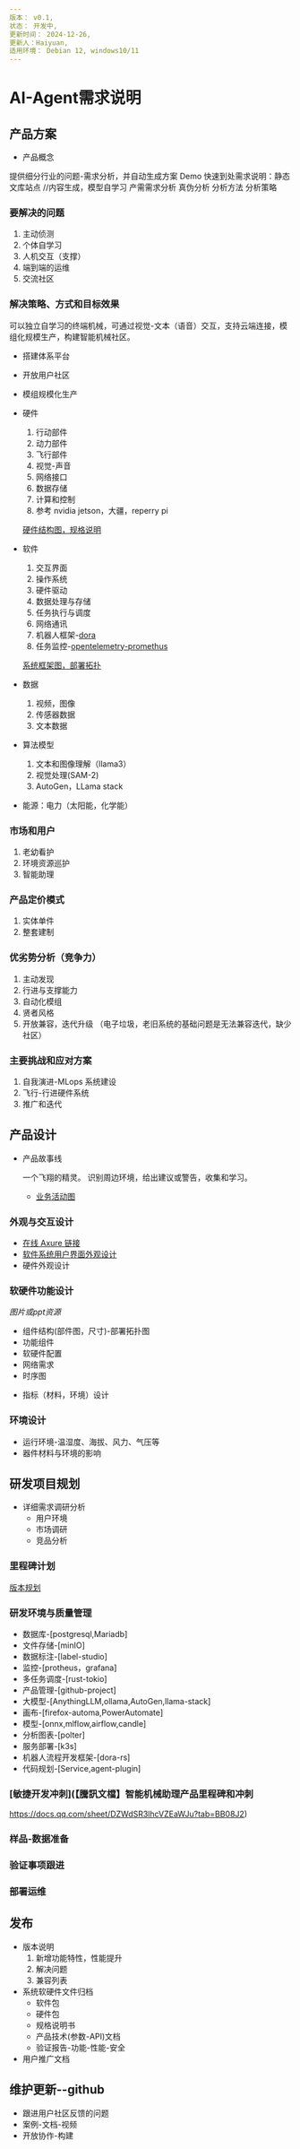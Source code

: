 ```yaml
---
版本： v0.1,
状态： 开发中,
更新时间： 2024-12-26,
更新人：Haiyuan,
适用环境： Debian 12, windows10/11
---
```


# AI-Agent需求说明


## 产品方案
+ 产品概念

提供细分行业的问题-需求分析，并自动生成方案 Demo
快速到处需求说明：静态文库站点
//内容生成，模型自学习
产需需求分析
真伪分析
分析方法
分析策略


### 要解决的问题
1. 主动侦测
2. 个体自学习
3. 人机交互（支撑）
4. 端到端的运维
5. 交流社区

### 解决策略、方式和目标效果

可以独立自学习的终端机械，可通过视觉-文本（语音）交互，支持云端连接，模组化规模生产，构建智能机械社区。

- 搭建体系平台
- 开放用户社区
- 模组规模化生产

- 硬件
    1. 行动部件
    2. 动力部件
    3. 飞行部件
    4. 视觉-声音
    5. 网络接口
    6. 数据存储
    7. 计算和控制
    8. 参考 nvidia jetson，大疆，reperry pi

    [硬件结构图，规格说明](#硬件示例图)

- 软件
    1. 交互界面
    2. 操作系统
    3. 硬件驱动
    4. 数据处理与存储
    5. 任务执行与调度
    6. 网络通讯
    7. 机器人框架-[dora](https://github.com/dora-rs/dora?tab=readme-ov-file)
    8. 任务监控-[opentelemetry-promethus](https://opentelemetry.io/docs/)
    
    [系统框架图，部署拓扑](系统框架.dio)

- 数据
    1. 视频，图像
    2. 传感器数据
    3. 文本数据

- 算法模型
    1. 文本和图像理解（llama3）
    2. 视觉处理(SAM-2)
    3. AutoGen，LLama stack

- 能源：电力（太阳能，化学能）

### 市场和用户
1. 老幼看护
2. 环境资源巡护
3. 智能助理

### 产品定价模式
1. 实体单件
2. 整套建制

### 优劣势分析（竞争力）
1. 主动发现
2. 行进与支撑能力
3. 自动化模组
4. 贤者风格
5. 开放兼容，迭代升级 （电子垃圾，老旧系统的基础问题是无法兼容迭代，缺少社区）

### 主要挑战和应对方案
1. 自我演进-MLops 系统建设
2. 飞行-行进硬件系统
3. 推广和迭代

## 产品设计

+ 产品故事线

    一个飞翔的精灵。
    识别周边环境，给出建议或警告，收集和学习。

    - [业务活动图](业务活动图.dio)


### 外观与交互设计

- [在线 Axure 链接](https://yfh801.axshare.com/?g=4)
- [软件系统用户界面外观设计](https://fluent2.microsoft.design/)
- 硬件外观设计

### 软硬件功能设计
    
*图片或ppt资源*

- 组件结构(部件图，尺寸)-部署拓扑图
- 功能组件
- 软硬件配置
- 网络需求
- 时序图

+ 指标（材料，环境）设计

### 环境设计

+ 运行环境-温湿度、海拔、风力、气压等
+ 器件材料与环境的影响
  
## 研发项目规划
+ 详细需求调研分析
    - 用户环境
    - 市场调研
    - 竞品分析
### 里程碑计划

[版本规划](研发里程碑.dio)


### 研发环境与质量管理
- 数据库-[postgresql,Mariadb]
- 文件存储-[minIO]
- 数据标注-[label-studio]
- 监控-[protheus，grafana]
- 多任务调度-[rust-tokio]
- 产品管理-[github-project]
- 大模型-[AnythingLLM,ollama,AutoGen,llama-stack]
- 画布-[firefox-automa,PowerAutomate]
- 模型-[onnx,mlflow,airflow,candle]
- 分析图表-[polter]
- 服务部署-[k3s]
- 机器人流程开发框架-[dora-rs]
- 代码规划-[Service,agent-plugin]


### [敏捷开发冲刺](【騰訊文檔】智能机械助理产品里程碑和冲刺
https://docs.qq.com/sheet/DZWdSR3lhcVZEaWJu?tab=BB08J2)
### 样品-数据准备
### 验证事项跟进
### 部署运维

## 发布
+ 版本说明
    1. 新增功能特性，性能提升
    2. 解决问题
    3. 兼容列表
+ 系统软硬件文件归档
    - 软件包
    - 硬件包
    - 规格说明书
    - 产品技术(参数-API)文档
    - 验证报告-功能-性能-安全
+ 用户推广文档

## 维护更新--github
+ 跟进用户社区反馈的问题
+ 案例-文档-视频
+ 开放协作-构建